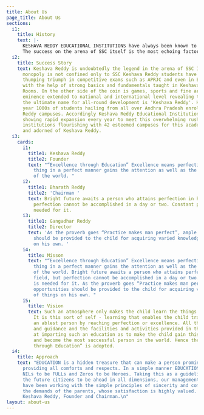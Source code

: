 ```yaml
---
title: About Us
page_title: About Us
sections:
  i1:
    title: History
    text: |-
      KESHAVA REDDY EDUCATIONAL INSTITUTIONS have always been known to be synonymous with success. Victory is a trend and tradition here, no matter whatever the battle be. The finest thing about this success is its consistency notonly in SSC but also in all the State and National Level Talent Search Examinations.
      The success on the arena of SSC itself is the most echoing factor of the prevailing standards of Keshava Reddy Educational Institutions. Not just one, two or three ... but Fifteen students scored almost 600. The results speak for themselves. state top almost cleansweep for the past 4 SSC’s 95% of the students stood in Top A, B grades. Out of every three two got above 500 marks.
  i2:
    title: Success Story
    text: Keshava Reddy is undoubtedly the legend in the arena of SSC In fact its
      monopoly is not confined only to SSC Keshava Reddy students have been experiencing
      thumping triumph in competitive exams such as APRJC and even in EAMCET, IIT-JEE
      with the help of strong basics and fundamentals taught in Keshava Reddy Class
      Rooms. On the other side of the coin is games, sports and fine arts apex of
      eminence extended to national and international level revealing the truth that
      the ultimate name for all-round development is 'Keshava Reddy'. Hence every
      year 1000s of students hailing from all over Andhra Pradesh enroll in Keshava
      Reddy campuses. Accordingly Keshava Reddy Educational Institutions are also
      showing rapid expansion every year to meet this overwhelming rush. Today the
      institutions flourishing with 42 esteemed campuses for this academic year owned
      and adorned of Keshava Reddy.
  i3:
    cards:
      i1:
        title1: Keshava Reddy
        title2: Founder
        text: "“Excellence through Education” Excellence means perfection. Doing a
          thing in a perfect manner gains the attention as well as the commendation
          of the world. "
      i2:
        title1: Bharath Reddy
        title2: 'Chairman '
        text: Bright future awaits a person who attains perfection in his field, but
          perfection cannot be accomplished in a day or two. Constant practice is
          needed for it.
      i3:
        title1: Gangadhar Reddy
        title2: Director
        text: 'As the proverb goes “Practice makes man perfect”, ample opportunities
          should be provided to the child for acquiring varied knowledge of things
          on his own. '
      i4:
        title: Misson
        text: "“Excellence through Education” Excellence means perfection. Doing a
          thing in a perfect manner gains the attention as well as the commendation
          of the world. Bright future awaits a person who attains perfection in his
          field, but perfection cannot be accomplished in a day or two. Constant practice
          is needed for it. As the proverb goes “Practice makes man perfect”, ample
          opportunities should be provided to the child for acquiring varied knowledge
          of things on his own. "
      i5:
        title: Vision
        text: Such an atmosphere only makes the child learn the things by doing himself.
          It is this sort of self - learning that enables the child transform into
          an ablest person by reaching perfection or excellence. All the teaching
          and guidance and the facilities and activities provided in the school aim
          at imparting such an education as to make the child gain this excellence
          and become the most successful person in the world. Hence the motto “Excellence
          through Education” is adopted.
  i4:
    title: Approach
    text: "EDUCATION is a hidden treasure that can make a person prominent everywhere
      providing all comforts and respects. In a simple manner EDUCATION only can make
      NILs to be FULLs and Zeros to be Heroes. Taking this as a guideline, to make
      the future citizens to be ahead in all dimensions, our management and the staff
      have been working with the simple principles of sincerity and commitment, honoring
      the demands of the parents, whose satisfaction is highly valued. \n                          -N.
      Keshava Reddy, Founder and Chairman.\n"
layout: about-us
---
```


